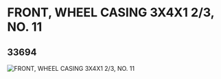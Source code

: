 # FRONT, WHEEL CASING 3X4X1 2/3, NO. 11
## 33694
![FRONT, WHEEL CASING 3X4X1 2/3, NO. 11](https://lc-www-live-s.legocdn.com/media/bricks/5/2/6189117.jpg)